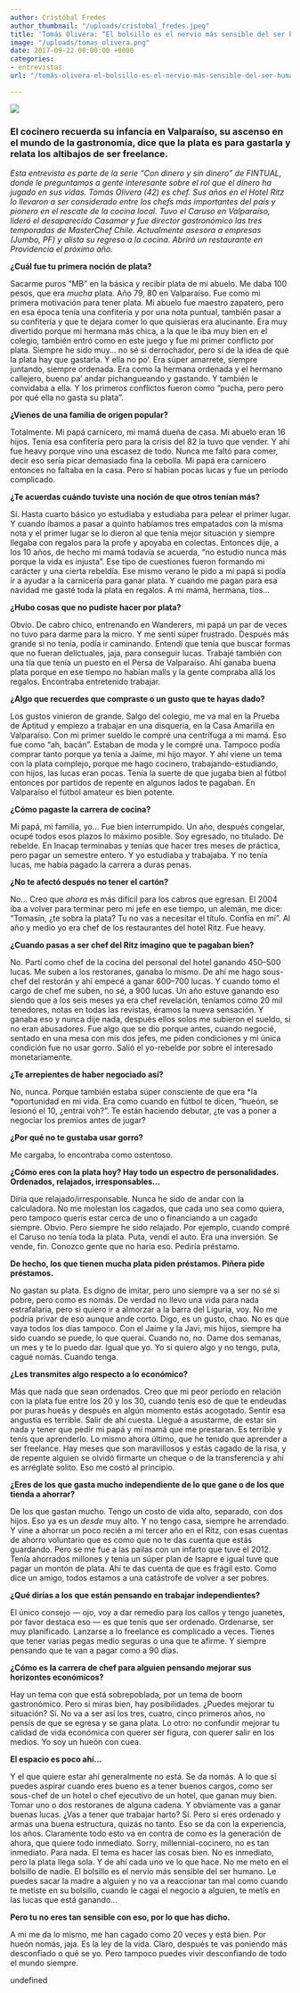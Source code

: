 ```yaml
---
author: Cristóbal Fredes
author_thumbnail: "/uploads/cristobal_fredes.jpeg"
title: 'Tomás Olivera: “El bolsillo es el nervio más sensible del ser humano”'
image: "/uploads/tomas_olivera.png"
date: 2017-09-22 00:00:00 +0000
categories:
- entrevistas
url: "/tomás-olivera-el-bolsillo-es-el-nervio-más-sensible-del-ser-humano-465039851104/"

---
```

![](/uploads/tomas_olivera.jpeg)

### **El cocinero recuerda su infancia en Valparaíso, su ascenso en el mundo de la gastronomía, dice que la plata es para gastarla y relata los altibajos de ser freelance.**


*Esta entrevista es parte de la serie “Con dinero y sin dinero” de FINTUAL, donde le preguntamos a gente interesante sobre el rol que el dinero ha jugado en sus vidas. Tomás Olivera (42) es chef. Sus años en el Hotel Ritz lo llevaron a ser considerado entre los chefs más importantes del país y pionero en el rescate de la cocina local. Tuvo el Caruso en Valparaíso, lideró el desaparecido Casamar y fue director gastronómico las tres temporadas de MasterChef Chile. Actualmente asesora a empresas (Jumbo, PF) y alista su regreso a la cocina. Abrirá un restaurante en Providencia el próximo año.*

**¿Cuál fue tu primera noción de plata?**

Sacarme puros “MB” en la básica y recibir plata de mi abuelo. Me daba 100 pesos, que era *mucha* plata. Año 79, 80 en Valparaíso. Fue como mi primera motivación para tener plata. Mi abuelo fue maestro zapatero, pero en esa época tenía una confitería y por una nota puntual, también pasar a su confitería y que te dejara comer lo que quisieras era alucinante. Era muy divertido porque mi hermana más chica, a la que le iba muy bien en el colegio, también entró como en este juego y fue mi primer conflicto por plata. Siempre he sido muy… no sé si derrochador, pero sí de la idea de que la plata hay que gastarla. Y ella no po’. Era súper amarrete, siempre juntando, siempre ordenada. Era como la hermana ordenada y el hermano callejero, bueno pa’ andar pichangueando y gastando. Y también le convidaba a ella. Y los primeros conflictos fueron como “pucha, pero pero por qué ella no gasta su plata”.

**¿Vienes de una familia de origen popular?**

Totalmente. Mi papá carnicero, mi mamá dueña de casa. Mi abuelo eran 16 hijos. Tenía esa confitería pero para la crisis del 82 la tuvo que vender. Y ahí fue heavy porque vino una escasez de todo. Nunca me faltó para comer, decir eso sería picar demasiado fina la cebolla. Mi papá era carnicero entonces no faltaba en la casa. Pero sí habían pocas lucas y fue un período complicado.

**¿Te acuerdas cuándo tuviste una noción de que otros tenían más?**

Sí. Hasta cuarto básico yo estudiaba y estudiaba para pelear el primer lugar. Y cuando íbamos a pasar a quinto habíamos tres empatados con la misma nota y el primer lugar se lo dieron al que tenía mejor situación y siempre llegaba con regalos para la profe y apoyaba en colectas. Entonces dije, a los 10 años, de hecho mi mamá todavía se acuerda, “no estudio nunca más porque la vida es injusta”. Ese tipo de cuestiones fueron formando mi carácter y una cierta rebeldía. Ese mismo verano le pido a mi papá si podía ir a ayudar a la carnicería para ganar plata. Y cuando me pagan para esa navidad me gasté toda la plata en regalos. A mi mamá, hermana, tíos…

**¿Hubo cosas que no pudiste hacer por plata?**

Obvio. De cabro chico, entrenando en Wanderers, mi papá un par de veces no tuvo para darme para la micro. Y me sentí súper frustrado. Después más grande si no tenía, podía ir caminando. Entendí que tenía que buscar formas que no fueran delictuales, jaja, para conseguir lucas. Trabajé también con una tía que tenía un puesto en el Persa de Valparaíso. Ahí ganaba buena plata porque en ese tiempo no habían malls y la gente compraba allá los regalos. Encontraba entretenido trabajar.

**¿Algo que recuerdes que compraste o un gusto que te hayas dado?**

Los gustos vinieron de grande. Salgo del colegio, me va mal en la Prueba de Aptitud y empiezo a trabajar en una disquería, en la Casa Amarilla en Valparaíso. Con mi primer sueldo le compré una centrífuga a mi mamá. Eso fue como “ah, bacán”. Estaban de moda y le compré una. Tampoco podía comprar tanto porque ya tenía a Jaime, mi hijo mayor. Y ahí viene un tema con la plata complejo, porque me hago cocinero, trabajando-estudiando, con hijos, las lucas eran pocas. Tenía la suerte de que jugaba bien al fútbol entonces por partidos de repente en algunos lados te pagaban. En Valparaíso el fútbol amateur es bien potente.

**¿Cómo pagaste la carrera de cocina?**

Mi papá, mi familia, yo… Fue bien interrumpido. Un año, después congelar, ocupé todos esos plazos lo máximo posible. Soy egresado, no titulado. De rebelde. En Inacap terminabas y tenías que hacer tres meses de práctica, pero pagar un semestre entero. Y yo estudiaba y trabajaba. Y no tenía lucas, me había pagado la carrera a duras penas.

**¿No te afectó después no tener el cartón?**

No… Creo que *ahora* es más difícil para los cabros que egresan. El 2004 iba a volver para terminar pero mi jefe en ese tiempo, un alemán, me dice: “Tomasín, ¿te sobra la plata? Tu no vas a necesitar el título. Confía en mí”. Al año y medio yo era chef de los restaurantes del hotel Ritz. Fue heavy.

**¿Cuando pasas a ser chef del Ritz imagino que te pagaban bien?**

No. Partí como chef de la cocina del personal del hotel ganando 450–500 lucas. Me suben a los restoranes, ganaba lo mismo. De ahí me hago sous-chef del restorán y ahí empecé a ganar 600–700 lucas. Y cuando tomo el cargo de chef me suben, no sé, a 900 lucas. Un año estuve ganando eso siendo que a los seis meses ya era chef revelación, teníamos como 20 mil tenedores, notas en todas las revistas, éramos la nueva sensación. Y ganaba eso y nunca dije nada, después ellos solos me subieron el sueldo, si no eran abusadores. Fue algo que se dio porque antes, cuando negocié, sentado en una mesa con mis dos jefes, me piden condiciones y mi única condición fue no usar gorro. Salió el yo-rebelde por sobre el interesado monetariamente.

**¿Te arrepientes de haber negociado así?**

No, nunca. Porque también estaba súper consciente de que era *la *oportunidad en mi vida. Era como cuando en fútbol te dicen, “hueón, se lesionó el 10, ¿entrai voh?”. Te están haciendo debutar, ¿te vas a poner a negociar los premios antes de jugar?

**¿Por qué no te gustaba usar gorro?**

Me cargaba, lo encontraba como ostentoso.

**¿Cómo eres con la plata hoy? Hay todo un espectro de personalidades. Ordenados, relajados, irresponsables…**

Diría que relajado/irresponsable. Nunca he sido de andar con la calculadora. No me molestan los cagados, que cada uno sea como quiera, pero tampoco querís estar cerca de uno o financiando a un cagado siempre. Obvio. Pero siempre he sido relajado. Por ejemplo, cuando compré el Caruso no tenía toda la plata. Puta, vendí el auto. Era una inversión. Se vende, fin. Conozco gente que no haría eso. Pediría préstamo.

**De hecho, los que tienen mucha plata piden préstamos. Piñera pide préstamos.**

No gastan su plata. Es digno de imitar, pero uno siempre va a ser no sé si pobre, pero como es nomás. De verdad no llevo una vida para nada estrafalaria, pero si quiero ir a almorzar a la barra del Liguria, voy. No me podría privar de eso aunque ande corto. Digo, es un gusto, chao. No es que vaya todos los días tampoco. Con el Jaime y la Javi, mis hijos, siempre ha sido cuando se puede, lo que querai. Cuando no, no. Dame dos semanas, un mes y te lo puedo dar. Igual que yo. Yo si quiero algo y no tengo, puta, cagué nomás. Cuando tenga.

**¿Les transmites algo respecto a lo económico?**

Más que nada que sean ordenados. Creo que mi peor período en relación con la plata fue entre los 20 y los 30, cuando tenís eso de que te endeudas por puras hueás y después en algún momento estás acogotado. Sentir esa angustia es terrible. Salir de ahí cuesta. Llegué a asustarme, de estar sin nada y tener que pedir mi papá y mi mamá que me prestaran. Es terrible y tenís que aprenderlo. Lo mismo ahora último, que he tenido que aprender a ser freelance. Hay meses que son maravillosos y estás cagado de la risa, y de repente alguien se olvidó firmarte un cheque o de la transferencia y ahí es arréglate solito. Eso me costó al principio.

**¿Eres de los que gasta mucho independiente de lo que gane o de los que tienda a ahorrar?**

De los que gastan mucho. Tengo un costo de vida alto, separado, con dos hijos. Eso ya es un *desde* muy alto. Y no tengo casa, siempre he arrendado. Y vine a ahorrar un poco recién a mi tercer año en el Ritz, con esas cuentas de ahorro voluntario que es como que no te das cuenta que estás guardando. Pero se me fue a las pailas con un infarto que tuve el 2012. Tenía ahorrados millones y tenía un súper plan de Isapre e igual tuve que pagar un montón de plata. Ahí te das cuenta de que es frágil esto. Como dice un amigo, todos estamos a una catástrofe de volver a ser pobres.

**¿Qué dirías a los que están pensando en trabajar independientes?**

El único consejo — ojo, voy a dar remedio para los callos y tengo juanetes, por favor destaca eso — es que tenís que ser ordenado. Ordenarse, ser muy planificado. Lanzarse a lo freelance es complicado a veces. Tienes que tener varias pegas medio seguras o una que te afirme. Y siempre pensando que te van a pagar como a 90 días.

**¿Cómo es la carrera de chef para alguien pensando mejorar sus horizontes económicos?**

Hay un tema con que está sobrepoblada, por un tema de boom gastronómico. Pero si miras bien, hay posibilidades. ¿Puedes mejorar tu situación? Sí. No va a ser así los tres, cuatro, cinco primeros años, no pensís de que se egresa y se gana plata. Lo otro: no confundir mejorar tu calidad de vida económica con querer ser figura, con querer salir en los medios. Yo soy un hueón con cuea.

**El espacio es poco ahí…**

Y el que quiere estar ahí generalmente no está. Se da nomás. A lo que sí puedes aspirar cuando eres bueno es a tener buenos cargos, como ser sous-chef de un hotel o chef ejecutivo de un hotel, que ganan muy bien. Tomar uno o dos restoranes de alguna cadena. Y obviamente vas a ganar buenas lucas. ¿Vas a tener que trabajar harto? Sí. Pero si eres ordenado y armas una buena estructura, quizás no tanto. Eso se da con la experiencia, los años. Claramente todo esto va en contra de como es la generación de ahora, que quiere todo inmediato. Sorry, millennial-cocinero, no es tan inmediato. Para nada. El tema es hacer las cosas bien. No es inmediato, pero la plata llega sola. Y de ahí cada uno ve lo que hace. No me meto en el bolsillo de nadie. El bolsillo es el nervio más sensible del ser humano. Le puedes sacar la madre a alguien y no va a reaccionar tan mal como cuando te metiste en su bolsillo, cuando le cagai el negocio a alguien, te metís en las lucas que está ganando…

**Pero tu no eres tan sensible con eso, por lo que has dicho.**

A mi me da lo mismo, me han cagado como 20 veces y está bien. Por hueón nomás, jaja. Es la ley de la vida. Claro, después te vas poniendo más desconfiado o qué se yo. Pero tampoco puedes vivir desconfiando de todo el mundo siempre.

undefined